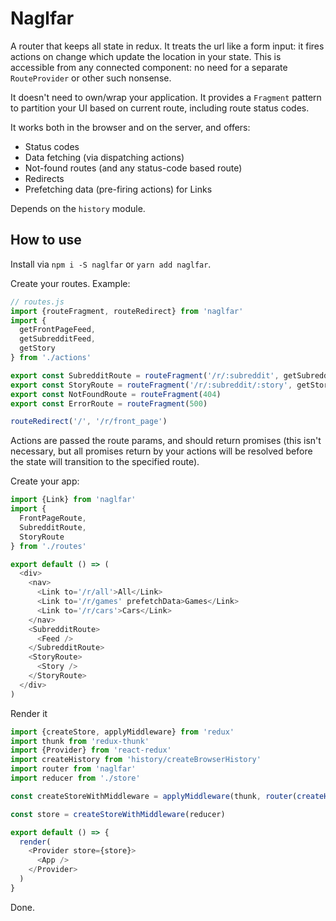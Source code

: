 
# Naglfar

A router that keeps all state in redux. It treats the url like a form input: it fires actions on change which update the location in your state. This is accessible from any connected component: no need for a separate `RouteProvider` or other such nonsense. 

It doesn't need to own/wrap your application. It provides a `Fragment` pattern to partition your UI based on current route, including route status codes.

It works both in the browser and on the server, and offers: 

- Status codes
- Data fetching (via dispatching actions)
- Not-found routes (and any status-code based route)
- Redirects
- Prefetching data (pre-firing actions) for Links 

Depends on the `history` module.  

## How to use

Install via `npm i -S naglfar` or `yarn add naglfar`.

Create your routes. Example: 

```js
// routes.js
import {routeFragment, routeRedirect} from 'naglfar'
import {
  getFrontPageFeed,
  getSubredditFeed,
  getStory
} from './actions'

export const SubredditRoute = routeFragment('/r/:subreddit', getSubredditFeed)
export const StoryRoute = routeFragment('/r/:subreddit/:story', getStory)
export const NotFoundRoute = routeFragment(404)
export const ErrorRoute = routeFragment(500)

routeRedirect('/', '/r/front_page')
```
Actions are passed the route params, and should return promises (this isn't necessary, but all promises return by your actions will be resolved before the state will transition to the specified route).

Create your app: 

```js
import {Link} from 'naglfar'
import {
  FrontPageRoute,
  SubredditRoute,
  StoryRoute
} from './routes'

export default () => (
  <div>
    <nav>
      <Link to='/r/all'>All</Link>
      <Link to='/r/games' prefetchData>Games</Link>
      <Link to='/r/cars'>Cars</Link>
    </nav>
    <SubredditRoute>
      <Feed />
    </SubredditRoute>
    <StoryRoute>
      <Story />
    </StoryRoute>
  </div>
)
```

Render it

```js
import {createStore, applyMiddleware} from 'redux'
import thunk from 'redux-thunk'
import {Provider} from 'react-redux'
import createHistory from 'history/createBrowserHistory'
import router from 'naglfar'
import reducer from './store'

const createStoreWithMiddleware = applyMiddleware(thunk, router(createHistory()))(createStore)

const store = createStoreWithMiddleware(reducer)

export default () => {
  render(
    <Provider store={store}>
      <App />
    </Provider>
  )
}
```

Done. 
